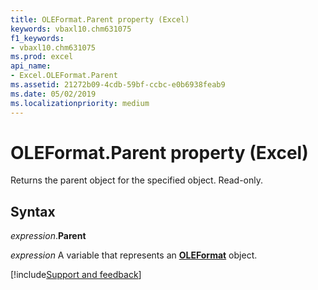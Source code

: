```yaml
---
title: OLEFormat.Parent property (Excel)
keywords: vbaxl10.chm631075
f1_keywords:
- vbaxl10.chm631075
ms.prod: excel
api_name:
- Excel.OLEFormat.Parent
ms.assetid: 21272b09-4cdb-59bf-ccbc-e0b6938feab9
ms.date: 05/02/2019
ms.localizationpriority: medium
---
```



# OLEFormat.Parent property (Excel)

Returns the parent object for the specified object. Read-only.


## Syntax

_expression_.**Parent**

_expression_ A variable that represents an **[OLEFormat](Excel.OLEFormat.md)** object.




[!include[Support and feedback](~/includes/feedback-boilerplate.md)]